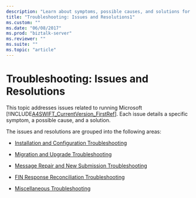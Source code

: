 ```yaml
---
description: "Learn about symptoms, possible causes, and solutions for issues related to running Microsoft BizTalk Accelerator for SWIFT (A4SWIFT)."
title: "Troubleshooting: Issues and Resolutions1"
ms.custom: ""
ms.date: "06/08/2017"
ms.prod: "biztalk-server"
ms.reviewer: ""
ms.suite: ""
ms.topic: "article"
---
```

# Troubleshooting: Issues and Resolutions

This topic addresses issues related to running Microsoft [!INCLUDE[A4SWIFT_CurrentVersion_FirstRef](../../includes/a4swift-currentversion-firstref-md.md)]. Each issue details a specific symptom, a possible cause, and a solution.  
  
The issues and resolutions are grouped into the following areas:  
  
- [Installation and Configuration Troubleshooting](../../adapters-and-accelerators/accelerator-swift/installation-and-configuration-troubleshooting.md)  
  
- [Migration and Upgrade Troubleshooting](../../adapters-and-accelerators/accelerator-swift/migration-and-upgrade-troubleshooting.md)  
  
- [Message Repair and New Submission Troubleshooting](../../adapters-and-accelerators/accelerator-swift/message-repair-and-new-submission-troubleshooting.md)  
  
- [FIN Response Reconciliation Troubleshooting](../../adapters-and-accelerators/accelerator-swift/fin-response-reconciliation-troubleshooting.md)  
  
- [Miscellaneous Troubleshooting](../../adapters-and-accelerators/accelerator-swift/miscellaneous-troubleshooting.md)
